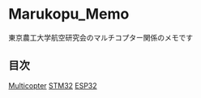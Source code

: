 # Marukopu_Memo
東京農工大学航空研究会のマルチコプター関係のメモです

## 目次

[Multicopter](documents/Multicopter)
[STM32](documents/STM32)
[ESP32](documents/ESP32)
